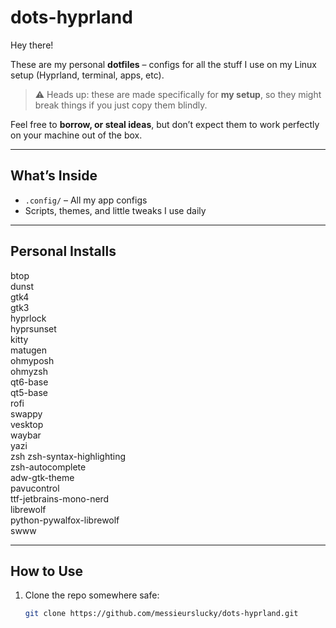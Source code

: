 # dots-hyprland

Hey there!  

These are my personal **dotfiles** – configs for all the stuff I use on my Linux setup (Hyprland, terminal, apps, etc).  

> ⚠️ Heads up: these are made specifically for **my setup**, so they might break things if you just copy them blindly.  

Feel free to **borrow, or steal ideas**, but don’t expect them to work perfectly on your machine out of the box.  

---

## What’s Inside
- `.config/` – All my app configs
- Scripts, themes, and little tweaks I use daily

---

## Personal Installs
btop  
dunst  
gtk4  
gtk3  
hyprlock  
hyprsunset  
kitty  
matugen  
ohmyposh  
ohmyzsh  
qt6-base  
qt5-base  
rofi  
swappy  
vesktop  
waybar  
yazi  
zsh 
zsh-syntax-highlighting  
zsh-autocomplete  
adw-gtk-theme  
pavucontrol  
ttf-jetbrains-mono-nerd  
librewolf  
python-pywalfox-librewolf  
swww  

---

## How to Use
1. Clone the repo somewhere safe:  
   ```bash
   git clone https://github.com/messieurslucky/dots-hyprland.git
